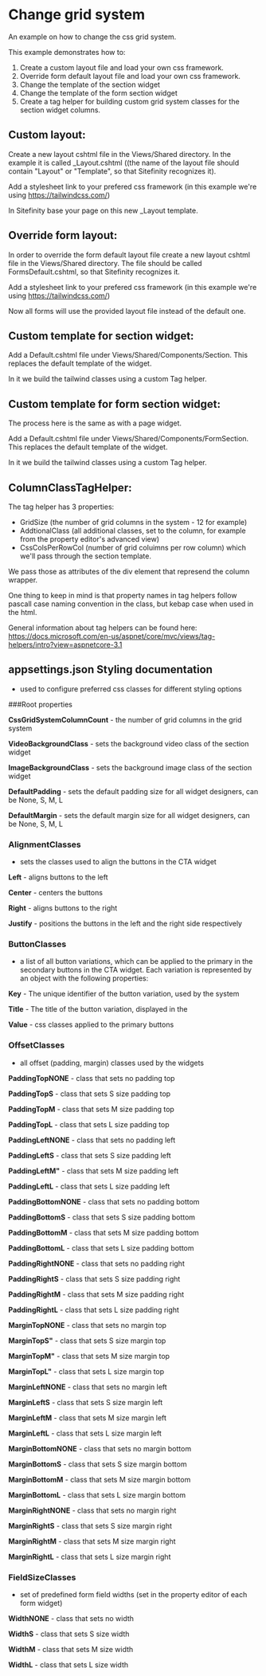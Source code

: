 # Change grid system
An example on how to change the css grid system.

This example demonstrates how to:

1. Create a custom layout file and load your own css framework.
2. Override form default layout file and load your own css framework.
3. Change the template of the section widget
3. Change the template of the form section widget
4. Create a tag helper for building custom grid system classes for the section widget columns.

## Custom layout:

Create a new layout cshtml file in the Views/Shared directory. In the example it is called _Layout.cshtml ((the name of the layout file should contain "Layout" or "Template", so that Sitefinity recognizes it).

Add a stylesheet link to your prefered css framework (in this example we're using https://tailwindcss.com/)

In Sitefinity base your page on this new _Layout template.

## Override form layout:

In order to override the form default layout file create a new layout cshtml file in the Views/Shared directory. The file should be called FormsDefault.cshtml, so that Sitefinity recognizes it.

Add a stylesheet link to your prefered css framework (in this example we're using https://tailwindcss.com/)

Now all forms will use the provided layout file instead of the default one.

## Custom template for section widget:

Add a Default.cshtml file under Views/Shared/Components/Section. This replaces the default template of the widget.

In it we build the tailwind classes using a custom Tag helper. 

## Custom template for form section widget:

The process here is the same as with a page widget.

Add a Default.cshtml file under Views/Shared/Components/FormSection. This replaces the default template of the widget.

In it we build the tailwind classes using a custom Tag helper. 

## ColumnClassTagHelper: 

The tag helper has 3 properties:
* GridSize (the number of grid columns in the system - 12 for example)
* AddtionalClass (all additional classes, set to the column, for example from the property editor's advanced view)
* CssColsPerRowCol  (number of grid coluimns per row column) which we'll pass through the section template. 

We pass those as attributes of the div element that represend the column wrapper.

One thing to keep in mind is that property names in tag helpers follow pascall case naming convention in the class, but kebap case when used in the html. 

General information about tag helpers can be found here: https://docs.microsoft.com/en-us/aspnet/core/mvc/views/tag-helpers/intro?view=aspnetcore-3.1 

## appsettings.json Styling documentation
- used to configure preferred css classes for different styling options

###Root properties

**CssGridSystemColumnCount** - the number of grid columns in the grid system

**VideoBackgroundClass** - sets the background video class of the section widget

**ImageBackgroundClass** - sets the background image class of the section widget

**DefaultPadding** - sets the default padding size for all widget designers, can be None, S, M, L

**DefaultMargin** - sets the default margin size for all widget designers, can be None, S, M, L

### AlignmentClasses
- sets the classes used to align the buttons in the CTA widget

**Left** - aligns buttons to the left

**Center** - centers the buttons

**Right** - aligns buttons to the right

**Justify** - positions the buttons in the left and the right side respectively 

### ButtonClasses
- a list of all button variations, which can be applied to the primary in the secondary buttons in the CTA widget. Each variation is represented by an object with the following properties:

 **Key** - The unique identifier of the button variation, used by the system

 **Title** - The title of the button variation, displayed in the

 **Value** - css classes applied to the primary buttons

### OffsetClasses
- all offset (padding, margin) classes used by the widgets

 **PaddingTopNONE** - class that sets no padding top

 **PaddingTopS** - class that sets S size padding top 

 **PaddingTopM** - class that sets M size padding top

 **PaddingTopL** - class that sets L size padding top

 **PaddingLeftNONE** - class that sets no padding left

 **PaddingLeftS** - class that sets S size padding left

 **PaddingLeftM"** - class that sets M size padding left

 **PaddingLeftL** - class that sets L size padding left

 **PaddingBottomNONE** - class that sets no padding bottom

 **PaddingBottomS** - class that sets S size padding bottom

 **PaddingBottomM** - class that sets M size padding bottom

 **PaddingBottomL** - class that sets L size padding bottom

 **PaddingRightNONE** - class that sets no padding right

 **PaddingRightS** - class that sets S size padding right

 **PaddingRightM** - class that sets M size padding right

 **PaddingRightL** - class that sets L size padding right

 **MarginTopNONE** - class that sets no margin top

 **MarginTopS"** - class that sets S size margin top

 **MarginTopM"** - class that sets M size margin top

 **MarginTopL"** - class that sets L size margin top

 **MarginLeftNONE** - class that sets no margin left

 **MarginLeftS** - class that sets S size margin left

 **MarginLeftM** - class that sets M size margin left

 **MarginLeftL** - class that sets L size margin left

 **MarginBottomNONE** - class that sets no margin bottom

 **MarginBottomS** - class that sets S size margin bottom

 **MarginBottomM** - class that sets M size margin bottom

 **MarginBottomL** - class that sets L size margin bottom

 **MarginRightNONE** - class that sets no margin right

 **MarginRightS** - class that sets S size margin right

 **MarginRightM** - class that sets M size margin right

 **MarginRightL** - class that sets L size margin right

### FieldSizeClasses
- set of predefined form field widths (set in the property editor of each form widget)

 **WidthNONE** - class that sets no width

 **WidthS** - class that sets S size width

 **WidthM** - class that sets M size width

 **WidthL** - class that sets L size width
